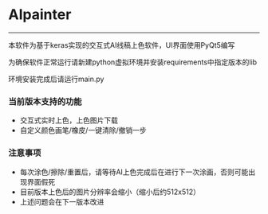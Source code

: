 # AIpainter

------

本软件为基于keras实现的交互式AI线稿上色软件，UI界面使用PyQt5编写

为确保软件正常运行请新建python虚拟环境并安装requirements中指定版本的lib

环境安装完成后请运行main.py

### 当前版本支持的功能

- 交互式实时上色，上色图片下载
- 自定义颜色画笔/橡皮/一键清除/撤销一步

### 注意事项

- 每次涂色/擦除/重置后，请等待AI上色完成后在进行下一次涂画，否则可能出现界面假死
- 目前版本上色后的图片分辨率会缩小（缩小后约512x512）
- 上述问题会在下一版本改进